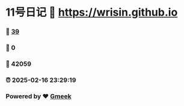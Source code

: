 # 11号日记 :link: https://wrisin.github.io 
### :page_facing_up: [39](https://wrisin.github.io/tag.html) 
### :speech_balloon: 0 
### :hibiscus: 42059 
### :alarm_clock: 2025-02-16 23:29:19 
### Powered by :heart: [Gmeek](https://github.com/Meekdai/Gmeek)
